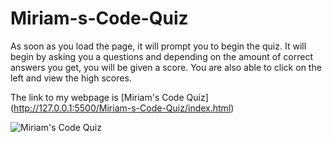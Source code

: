 # Miriam-s-Code-Quiz
As soon as you load the page, it will prompt you to begin the quiz. It will begin by asking you a questions and depending on the amount of correct answers you get, you will be given a score. You are also able to click on the left and view the high scores.  


The link to my webpage is [Miriam's Code Quiz] (http://127.0.0.1:5500/Miriam-s-Code-Quiz/index.html) 



![Miriam's Code Quiz](/Miriam-s-Code-Quiz/Assets/Screen%20Shot%202022-12-05%20at%208.25.35%20PM.png "Miriam's Code Quiz")
